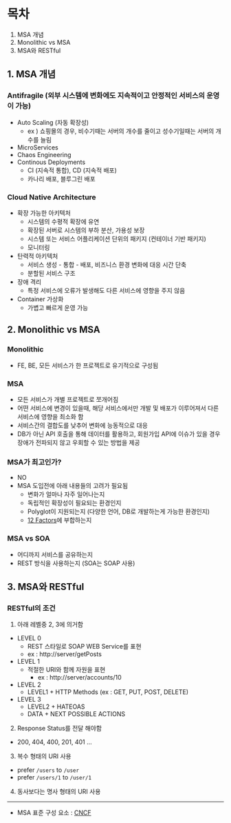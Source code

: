 # 목차
1. MSA 개념
2. Monolithic vs MSA
3. MSA와 RESTful

## 1. MSA 개념
### Antifragile (외부 시스템에 변화에도 지속적이고 안정적인 서비스의 운영이 가능)
- Auto Scaling (자동 확장성)
  - ex ) 쇼핑몰의 경우, 비수기때는 서버의 개수를 줄이고 성수기일때는 서버의 개수를 늘림
- MicroServices
- Chaos Engineering
- Continous Deployments
  - CI (지속적 통합), CD (지속적 배포)
  - 카나리 배포, 블루그린 배포 

### Cloud Native Architecture
- 확장 가능한 아키텍처
  - 시스템의 수평적 확장에 유연
  - 확장된 서버로 시스템의 부하 분산, 가용성 보장
  - 시스템 또는 서비스 어플리케이션 단위의 패키지 (컨테이너 기반 패키지)
  - 모니터링
- 탄력적 아키텍처
  - 서비스 생성 - 통합 - 배포, 비즈니스 환경 변화에 대응 시간 단축
  - 분할된 서비스 구조
- 장애 격리
  - 특정 서비스에 오류가 발생해도 다른 서비스에 영향을 주지 않음
- Container 가상화
  - 가볍고 빠르게 운영 가능

## 2. Monolithic vs MSA
### Monolithic
- FE, BE, 모든 서비스가 한 프로젝트로 유기적으로 구성됨

### MSA
- 모든 서비스가 개별 프로젝트로 쪼개어짐
- 어떤 서비스에 변경이 있을때, 해당 서비스에서만 개발 및 배포가 이루어져서 다른 서비스에 영향을 최소화 함
- 서비스간의 결합도를 낮추어 변화에 능동적으로 대응
- DB가 아닌 API 호출을 통해 데이터를 활용하고, 회원가입 API에 이슈가 있을 경우 장애가 전파되지 않고 우회할 수 있는 방법을 제공

### MSA가 최고인가?
- NO
- MSA 도입전에 아래 내용들의 고려가 필요됨
  - 변화가 얼마나 자주 일어나는지
  - 독립적인 확장성이 필요되는 환경인지
  - Polyglot이 지원되는지 (다양한 언어, DB로 개발하는게 가능한 환경인지)
  - [12 Factors](https://12factor.net/)에 부합하는지

### MSA vs SOA
- 어디까지 서비스를 공유하는지
- REST 방식을 사용하는지 (SOA는 SOAP 사용) 

## 3. MSA와 RESTful
### RESTful의 조건
1. 아래 레벨중 2, 3에 의거함
  - LEVEL 0
     - REST 스타일로 SOAP WEB Service를 표현
     - ex : http://server/getPosts
  - LEVEL 1
     - 적절한 URI와 함께 자원을 표현
       - ex : http://server/accounts/10
  - LEVEL 2
    - LEVEL1 + HTTP Methods (ex : GET, PUT, POST, DELETE)
  - LEVEL 3
    - LEVEL2 + HATEOAS
    - DATA + NEXT POSSIBLE ACTIONS
2. Response Status를 전달 해야함
  - 200, 404, 400, 201, 401 ...
3. 복수 형태의 URI 사용
  - prefer `/users` to `/user`
  - prefer `/users/1` to `/user/1`
4. 동사보다는 명사 형태의 URI 사용    

----
- MSA 표준 구성 요소 : [CNCF](https://landscape.cncf.io/)
